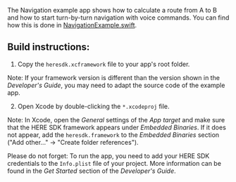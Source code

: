 The Navigation example app shows how to calculate a route from A to B and how to start turn-by-turn navigation with voice commands. You can find how this is done in [NavigationExample.swift](Navigation/NavigationExample.swift).

Build instructions:
-------------------

1) Copy the `heresdk.xcframework` file to your app's root folder.

Note: If your framework version is different than the version shown in the _Developer's Guide_, you may need to adapt the source code of the example app.

2) Open Xcode by double-clicking the `*.xcodeproj` file.

Note: In Xcode, open the _General_ settings of the _App target_ and make sure that the HERE SDK framework appears under _Embedded Binaries_. If it does not appear, add the `heresdk.framework` to the _Embedded Binaries_ section ("Add other..." -> "Create folder references").

Please do not forget: To run the app, you need to add your HERE SDK credentials to the `Info.plist` file of your project. More information can be found in the _Get Started_ section of the _Developer's Guide_.
